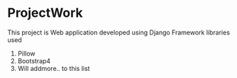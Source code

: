 # ProjectWork
This project is Web application developed using Django Framework
libraries used
1. Pillow
2. Bootstrap4
3. Will addmore.. to this list
